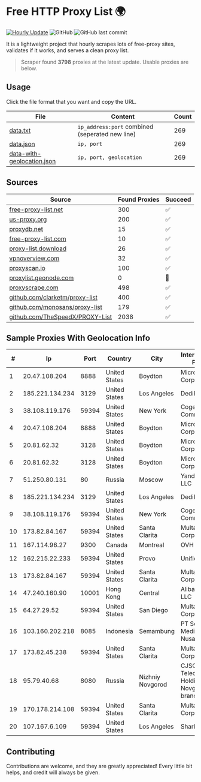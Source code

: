 
# Free HTTP Proxy List 🌍

[![Hourly Update](https://github.com/mertguvencli/http-proxy-list/actions/workflows/main.yml/badge.svg?branch=main)](https://github.com/mertguvencli/http-proxy-list/actions/workflows/main.yml)
![GitHub](https://img.shields.io/github/license/mertguvencli/http-proxy-list)
![GitHub last commit](https://img.shields.io/github/last-commit/mertguvencli/http-proxy-list)

It is a lightweight project that hourly scrapes lots of free-proxy sites, validates if it works, and serves a clean proxy list.


> Scraper found **3798** proxies at the latest update. Usable proxies are below.

## Usage

Click the file format that you want and copy the URL.


|File|Content|Count|
|----|-------|-----|
|[data.txt](https://raw.githubusercontent.com/mertguvencli/http-proxy-list/main/proxy-list/data.txt)|`ip_address:port` combined (seperated new line)|269|
|[data.json](https://raw.githubusercontent.com/mertguvencli/http-proxy-list/main/proxy-list/data.json)|`ip, port`|269|
|[data-with-geolocation.json](https://raw.githubusercontent.com/mertguvencli/http-proxy-list/main/proxy-list/data-with-geolocation.json)|`ip, port, geolocation`|269|

## Sources

|Source|Found Proxies|Succeed|
|------|-------------|-------|
|[free-proxy-list.net](https://free-proxy-list.net)|300|✅|
|[us-proxy.org](https://www.us-proxy.org)|200|✅|
|[proxydb.net](http://proxydb.net)|15|✅|
|[free-proxy-list.com](https://free-proxy-list.com/?page=&port=&type%5B%5D=http&type%5B%5D=https&up_time=0&search=Search)|10|✅|
|[proxy-list.download](https://www.proxy-list.download/HTTP)|26|✅|
|[vpnoverview.com](https://vpnoverview.com/privacy/anonymous-browsing/free-proxy-servers)|32|✅|
|[proxyscan.io](https://www.proxyscan.io)|100|✅|
|[proxylist.geonode.com](https://proxylist.geonode.com/api/proxy-list?limit=300&page=1&sort_by=lastChecked&sort_type=desc&protocols=http,https)|0|🚫|
|[proxyscrape.com](https://api.proxyscrape.com/v2/?request=displayproxies&protocol=http&timeout=10000&country=all&ssl=all&anonymity=all)|498|✅|
|[github.com/clarketm/proxy-list](https://raw.githubusercontent.com/clarketm/proxy-list/master/proxy-list-raw.txt)|400|✅|
|[github.com/monosans/proxy-list](https://raw.githubusercontent.com/monosans/proxy-list/main/proxies/http.txt)|179|✅|
|[github.com/TheSpeedX/PROXY-List](https://raw.githubusercontent.com/TheSpeedX/PROXY-List/master/http.txt)|2038|✅|


## Sample Proxies With Geolocation Info

|#|Ip|Port|Country|City|Internet Service Provider|
|-|--|----|-------|----|-------------------------|
|1|20.47.108.204|8888|United States|Boydton|Microsoft Corporation|
|2|185.221.134.234|3129|United States|Los Angeles|DediPath|
|3|38.108.119.176|59394|United States|New York|Cogent Communications|
|4|20.47.108.204|8888|United States|Boydton|Microsoft Corporation|
|5|20.81.62.32|3128|United States|Boydton|Microsoft Corporation|
|6|20.81.62.32|3128|United States|Boydton|Microsoft Corporation|
|7|51.250.80.131|80|Russia|Moscow|Yandex.Cloud LLC|
|8|185.221.134.234|3129|United States|Los Angeles|DediPath|
|9|38.108.119.176|59394|United States|New York|Cogent Communications|
|10|173.82.84.167|59394|United States|Santa Clarita|Multacom Corporation|
|11|167.114.96.27|9300|Canada|Montreal|OVH SAS|
|12|162.215.22.233|59394|United States|Provo|Unified Layer|
|13|173.82.84.167|59394|United States|Santa Clarita|Multacom Corporation|
|14|47.240.160.90|10001|Hong Kong|Central|Alibaba.com LLC|
|15|64.27.29.52|59394|United States|San Diego|Multacom Corporation|
|16|103.160.202.218|8085|Indonesia|Semambung|PT Sembilan Mediadata Nusaraya|
|17|173.82.45.238|59394|United States|Santa Clarita|Multacom Corporation|
|18|95.79.40.68|8080|Russia|Nizhniy Novgorod|CJSC "ER-Telecom Holding" Nizhny Novgorod branch|
|19|170.178.214.108|59394|United States|Santa Clarita|Multacom Corporation|
|20|107.167.6.109|59394|United States|Los Angeles|Sharktech|



## Contributing

Contributions are welcome, and they are greatly appreciated! Every
little bit helps, and credit will always be given.

